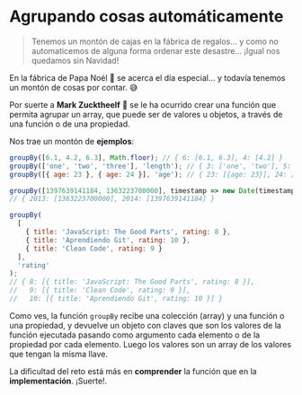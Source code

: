 # Agrupando cosas automáticamente

> Tenemos un montón de cajas en la fábrica de regalos... y como no automaticemos de alguna forma ordenar este desastre... ¡Igual nos quedamos sin Navidad!

En la fábrica de Papa Noél 🎅 se acerca el día especial... y todavía tenemos un montón de cosas por contar. 😅

Por suerte a **Mark Zucktheelf** 🧝 se le ha ocurrido crear una función que permita agrupar un array, que puede ser de valores u objetos, a través de una función o de una propiedad.

Nos trae un montón de **ejemplos**:

```javascript
groupBy([6.1, 4.2, 6.3], Math.floor); // { 6: [6.1, 6.3], 4: [4.2] }
groupBy(['one', 'two', 'three'], 'length'); // { 3: ['one', 'two'], 5: ['three'] }
groupBy([{ age: 23 }, { age: 24 }], 'age'); // { 23: [{age: 23}], 24: [{age: 24}] }

groupBy([1397639141184, 1363223700000], timestamp => new Date(timestamp).getFullYear());
// { 2013: [1363223700000], 2014: [1397639141184] }

groupBy(
  [
    { title: 'JavaScript: The Good Parts', rating: 8 },
    { title: 'Aprendiendo Git', rating: 10 },
    { title: 'Clean Code', rating: 9 }
  ],
  'rating'
);
// { 8: [{ title: 'JavaScript: The Good Parts', rating: 8 }],
//   9: [{ title: 'Clean Code', rating: 9 }],
//   10: [{ title: 'Aprendiendo Git', rating: 10 }] }
```

Como ves, la función `groupBy` recibe una colección (array) y una función o una propiedad, y devuelve un objeto con claves que son los valores de la función ejecutada pasando como argumento cada elemento o de la propiedad por cada elemento. Luego los valores son un array de los valores que tengan la misma llave.

La dificultad del reto está más en **comprender** la función que en la **implementación**. ¡Suerte!.